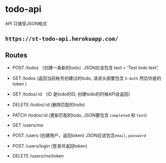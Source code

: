 # todo-api

API 只接受JSON格式

## ``https://st-todo-api.herokuapp.com/``

## Routes

+ POST /todos  （创建一条新的todo）JSON应该包含   text = 'Test todo text’;

+ GET /todos  (返回当前帐号创建过的todo, 请求头部要包含 ``X-Auth`` 然后你是的token )

+ GET /todos/:id （ID 是todo的ID, 创建todo的时候API会返回）

+ DELETE /todos/:id  (删除匹配的todo)

+ PATCH /todos/:id  (更新匹配的todo, JSON要包含 ``completed`` 和 ``text``)

+ GET /users/me

+ POST /users   (创建用户，返回token) JSON应该包含``email``, ``password``

+ POST /users/login  (登录并返回token)

+ DELETE /users/me/token

